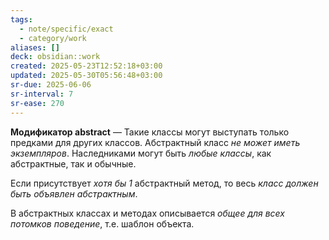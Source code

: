 ```yaml
---
tags:
  - note/specific/exact
  - category/work
aliases: []
deck: obsidian::work
created: 2025-05-23T12:52:18+03:00
updated: 2025-05-30T05:56:48+03:00
sr-due: 2025-06-06
sr-interval: 7
sr-ease: 270
---
```


**Модификатор abstract**
—
Такие классы могут выступать только предками для других классов. Абстрактный класс *не может иметь экземпляров*. Наследниками могут быть *любые классы*, как абстрактные, так и обычные.

Если присутствует *хотя бы 1* абстрактный метод, то весь *класс должен быть объявлен абстрактным*.

В абстрактных классах и методах описывается *общее для всех потомков поведение*, т.е. шаблон объекта.
